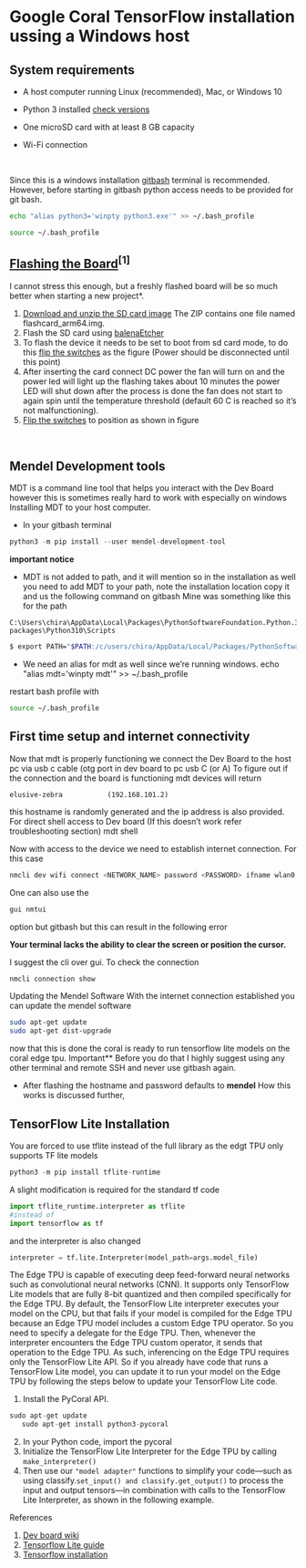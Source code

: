 # Google Coral TensorFlow installation ussing a Windows host

## System requirements
* A host computer running Linux (recommended), Mac, or Windows 10 
* Python 3 installed [check versions](https://www.tensorflow.org/install)

*	One microSD card with at least 8 GB capacity
*	Wi-Fi connection
 <br>

Since this is a windows installation [gitbash](https://www.stanleyulili.com/git/how-to-install-git-bash-on-windows/) terminal is recommended. However, before starting in gitbash python access needs to be provided for git bash.
```bash
echo "alias python3='winpty python3.exe'" >> ~/.bash_profile
```

```bash
source ~/.bash_profile
```

## [Flashing the Board](https://coral.ai/docs/dev-board/get-started/#install-mdt)<sup>[1]</sup>
I cannot stress this enough, but a freshly flashed board will be so much better when starting a new project*.
1.	[Download and unzip the SD card image](https://mendel-linux.org/images/enterprise/eagle/enterprise-eagle-flashcard-20211117215217.zip) 
The ZIP contains one file named flashcard_arm64.img.
2.	Flash the SD card using [balenaEtcher](https://www.balena.io/etcher/)
3.	To flash the device it needs to be set to boot from sd card mode, to do this [flip the switches](https://coral.ai/static/docs/images/devboard/devboard-bootmode-sdcard.jpg) as the figure (Power should be disconnected until this point)
4.	After inserting the card connect DC power the fan will turn on and the power led will light up the flashing takes about 10 minutes the power LED will shut down after the process is done the fan does not start to again spin until the temperature threshold (default 60 C is reached so it’s not malfunctioning).
5.	[Flip the switches](https://coral.ai/static/docs/images/devboard/devboard-bootmode-emmc.jpg) to position as shown in figure
<br>

## Mendel Development tools
MDT is a command line tool that helps you interact with the Dev Board however this is sometimes really hard to work with especially on windows
Installing MDT to your host computer.
*	In your gitbash terminal 
``` python
python3 -m pip install --user mendel-development-tool 
```

**important notice** 

*	MDT is not added to path, and it will mention so in the installation as well you need to add MDT to your path, note the installation location copy it and us the following command on gitbash
Mine was something like this for the path
```
C:\Users\chira\AppData\Local\Packages\PythonSoftwareFoundation.Python.3.10_qbz5n2kfra8p0\LocalCache\local-packages\Python310\Scripts
```
```bash
$ export PATH="$PATH:/c/users/chira/AppData/Local/Packages/PythonSoftwareFoundation.Python.3.10_qbz5n2kfra8p0/LocalCache/local-packages/Python310/Scripts"
```
*	We need an alias for mdt as well since we’re running windows.
echo "alias mdt='winpty mdt'" >> ~/.bash_profile

restart bash profile with

```bash
source ~/.bash_profile
```

## First time setup and internet connectivity
Now that mdt is properly functioning we connect the Dev Board to the host pc via usb c cable (otg port in dev board to pc usb C (or A)
To figure out if the connection and the board is functioning
mdt devices
will return
```
elusive-zebra           (192.168.101.2)
```

this hostname is randomly generated and the ip address is also provided.
For direct shell access to Dev board (If this doesn’t work refer troubleshooting section)
mdt shell

Now with access to the device we need to establish internet connection. For this case 
```bash
nmcli dev wifi connect <NETWORK_NAME> password <PASSWORD> ifname wlan0
```
One can also use the
 ```bash 
gui nmtui
 ```
 option but gitbash but this can result in the following error

**Your terminal lacks the ability to clear the screen or position the cursor.** 

I suggest the cli over gui.
To check the connection

```bash
nmcli connection show
```
Updating the Mendel Software 
With the internet connection established you can update the mendel software 
``` bash
sudo apt-get update
sudo apt-get dist-upgrade
```
now that this is done the coral is ready to run tensorflow lite models on the coral edge tpu. 
Important**
Before you do that I highly suggest using any other terminal and remote SSH and never use gitbash again.
* After flashing the hostname and password defaults to **mendel**
How this works is discussed further,
## TensorFlow Lite Installation
You are forced to use tflite instead of the full library as the edgt TPU only supports TF lite models 

```python
python3 -m pip install tflite-runtime
```

A slight modification is required for the standard tf code
```python
import tflite_runtime.interpreter as tflite
#instead of
import tensorflow as tf
```

and the interpreter is also changed
```python
interpreter = tf.lite.Interpreter(model_path=args.model_file)
```
The Edge TPU is capable of executing deep feed-forward neural networks such as convolutional neural networks (CNN). It supports only TensorFlow Lite models that are fully 8-bit quantized and then compiled specifically for the Edge TPU.
By default, the TensorFlow Lite interpreter executes your model on the CPU, but that fails if your model is compiled for the Edge TPU because an Edge TPU model includes a custom Edge TPU operator. So you need to specify a delegate for the Edge TPU. Then, whenever the interpreter encounters the Edge TPU custom operator, it sends that operation to the Edge TPU. As such, inferencing on the Edge TPU requires only the TensorFlow Lite API.
So if you already have code that runs a TensorFlow Lite model, you can update it to run your model on the Edge TPU by following the steps below to update your TensorFlow Lite code.
1)	Install the PyCoral API. 
```python
sudo apt-get update
   sudo apt-get install python3-pycoral
   ```
2)	In your Python code, import the pycoral
3)	 Initialize the TensorFlow Lite Interpreter for the Edge TPU by calling `make_interpreter()`
4)	Then use our `"model adapter"` functions to simplify your code—such as using classify.`set_input() and classify.get_output()` to process the input and output tensors—in combination with calls to the TensorFlow Lite Interpreter, as shown in the following example.

References

1. [Dev board wiki](https://coral.ai/docs/dev-board/get-started/#install-mdt)
2. [Tensorflow Lite guide](https://coral.ai/docs/dev-board/get-started/#install-mdt)
3. [Tensorflow installation](https://www.tensorflow.org/install)
